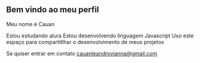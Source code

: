 ## Bem vindo ao meu perfil

Meu nome é Cauan

Estou estudando alura
Estou desenvolvendo linguagem Javascript
Uso este espaço para compartitlhar o desenvolvimento de meus projetos

Se quiser entrar em contato 
cauanleandrovianna@gmail.com

